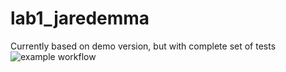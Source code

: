 # lab1_jaredemma
Currently based on demo version, but with complete set of tests
![example workflow](https://github.com/uofu-emb/lab1_jaredemma/actions/workflows/main.yml/badge.svg?branch=main)
